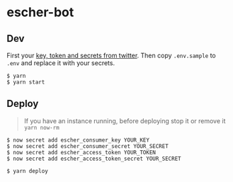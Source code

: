 # escher-bot

## Dev

First your [key, token and secrets from twitter](https://dev.twitter.com/apps). Then copy `.env.sample` to `.env` and replace it with your secrets.

```
$ yarn
$ yarn start
```

## Deploy

> If you have an instance running, before deploying stop it or remove it `yarn now-rm`

```
$ now secret add escher_consumer_key YOUR_KEY
$ now secret add escher_consumer_secret YOUR_SECRET
$ now secret add escher_access_token YOUR_TOKEN
$ now secret add escher_access_token_secret YOUR_SECRET

$ yarn deploy
```
